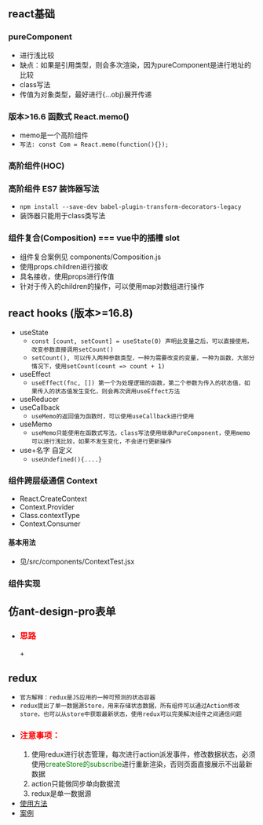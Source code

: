 ## react基础
### pureComponent
- 进行浅比较
- 缺点：如果是引用类型，则会多次渲染，因为pureComponent是进行地址的比较
- class写法
- 传值为对象类型，最好进行{...obj}展开传递
### 版本>16.6 函数式 React.memo()
- memo是一个高阶组件
- ```写法: const Com = React.memo(function(){});```
### 高阶组件(HOC)
### 高阶组件 ES7 装饰器写法
- ```npm install --save-dev babel-plugin-transform-decorators-legacy```
- 装饰器只能用于class类写法
### 组件复合(Composition) === vue中的插槽 slot
- 组件复合案例见 components/Composition.js
- 使用props.children进行接收
- 具名接收，使用props进行传值
- 针对于传入的children的操作，可以使用map对数组进行操作
## react hooks (版本>=16.8)
- useState
    - ```const [count, setCount] = useState(0) 声明此变量之后，可以直接使用，改变参数直接调用setCount()```
    - ```setCount(), 可以传入两种参数类型，一种为需要改变的变量，一种为函数，大部分情况下，使用setCount(count => count + 1)```
- useEffect
    - ```useEffect(fnc, []) 第一个为处理逻辑的函数，第二个参数为传入的状态值，如果传入的状态值发生变化，则会再次调用useEffect方法```
- useReducer
- useCallback
    - ```useMemo的返回值为函数时，可以使用useCallback进行使用```
- useMemo
    - ```useMemo只能使用在函数式写法，class写法使用继承PureComponent，使用memo可以进行浅比较，如果不发生变化，不会进行更新操作```
- use+名字 自定义
    - ```useUndefined(){....}```
### 组件跨层级通信 Context
- React.CreateContext
- Context.Provider
- Class.contextType
- Context.Consumer
#### 基本用法
- 见/src/components/ContextTest.jsx
### 组件实现
## 仿ant-design-pro表单
- **<h3><font color=red>思路</font></h3>**
    + 
## redux
- ```官方解释：redux是JS应用的一种可预测的状态容器```
- ```redux提出了单一数据源Store，用来存储状态数据，所有组件可以通过Action修改store，也可以从store中获取最新状态，使用redux可以完美解决组件之间通信问题```
- **<h3><font color=#FF0000>注意事项：</font></h3>** 
    1. 使用redux进行状态管理，每次进行action派发事件，修改数据状态，必须使用<font color=#008000>createStore的subscribe</font>进行重新渲染，否则页面直接展示不出最新数据
    2. action只能做同步单向数据流
    3. redux是单一数据源
- [使用方法](./src/store.js)
- [案例](./src/components/ReduxTest.jsx)
